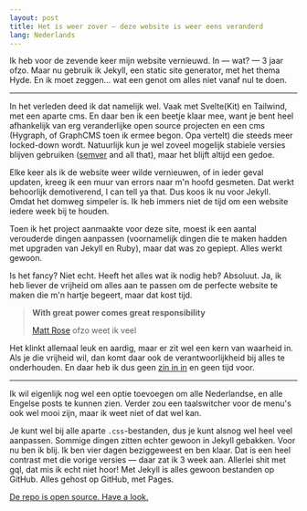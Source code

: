 ```yaml
---
layout: post
title: Het is weer zover — deze website is weer eens veranderd
lang: Nederlands
---
```


Ik heb voor de zevende keer mijn website vernieuwd. In — wat? — 3 jaar ofzo. Maar nu gebruik ik Jekyll, een static site generator, met het thema Hyde. En ik moet zeggen... wat een genot om alles niet vanaf nul te doen.

---

In het verleden deed ik dat namelijk wel. Vaak met Svelte(Kit) en Tailwind, met een aparte cms. En daar ben ik een beetje klaar mee, want je bent heel afhankelijk van erg veranderlijke open source projecten en een cms (Hygraph, of GraphCMS toen ik ermee begon. Opa vertelt) die steeds meer locked-down wordt. Natuurlijk kun je wel zoveel mogelijk stabiele versies blijven gebruiken ([semver](https://en.wikipedia.org/wiki/Software_versioning#Semantic_versioning) and all that), maar het blijft altijd een gedoe.

Elke keer als ik de website weer wilde vernieuwen, of in ieder geval updaten, kreeg ik een muur van errors naar m'n hoofd gesmeten. Dat werkt behoorlijk demotiverend, I can tell ya that. Dus koos ik nu voor Jekyll. Omdat het domweg simpeler is. Ik heb immers niet de tijd om een website iedere week bij te houden.

Toen ik het project aanmaakte voor deze site, moest ik een aantal verouderde dingen aanpassen (voornamelijk dingen die te maken hadden met upgraden van Jekyll en Ruby), maar dat was zo gepiept. Alles werkt gewoon.

Is het fancy? Niet echt. Heeft het alles wat ik nodig heb? Absoluut. Ja, ik heb liever de vrijheid om alles aan te passen om de perfecte website te maken die m'n hartje begeert, maar dat kost tijd.

> **With great power comes great responsibility**
>
> [Matt Rose](https://www.youtube.com/@Matt_Rose) ofzo weet ik veel

Het klinkt allemaal leuk en aardig, maar er zit wel een kern van waarheid in. Als je die vrijheid wil, dan komt daar ook de verantwoorlijkheid bij alles te onderhouden. En daar heb ik dus geen [zin in in](https://www.youtube.com/watch?v=yKMXOeEgte8) en geen tijd voor.

---

Ik wil eigenlijk nog wel een optie toevoegen om alle Nederlandse, en alle Engelse posts te kunnen zien. Verder zou een taalswitcher voor de menu's ook wel mooi zijn, maar ik weet niet of dat wel kan.

Je kunt wel bij alle aparte `.css`-bestanden, dus je kunt alsnog wel heel veel aanpassen. Sommige dingen zitten echter gewoon in Jekyll gebakken. Voor nu ben ik blij. Ik ben vier dagen beziggeweest en ben klaar. Dat is een heel contrast met die vorige versies — daar zat ik 3 week aan. Allerlei shit met gql, dat mis ik echt niet hoor! Met Jekyll is alles gewoon bestanden op GitHub. Alles gehost op GitHub, met Pages.

[De repo is open source. Have a look.](https://github.com/tristanlukens/dev.tristanlukens.com)
